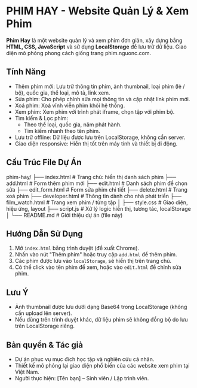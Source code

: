 # PHIM HAY - Website Quản Lý & Xem Phim

**Phim Hay** là một website quản lý và xem phim đơn giản, xây dựng bằng **HTML, CSS, JavaScript** và sử dụng **LocalStorage** để lưu trữ dữ liệu. Giao diện mô phỏng phong cách giống trang phim.nguonc.com.

## Tính Năng

- Thêm phim mới: Lưu trữ thông tin phim, ảnh thumbnail, loại phim (lẻ / bộ), quốc gia, thể loại, mô tả, link xem.
- Sửa phim: Cho phép chỉnh sửa mọi thông tin và cập nhật link phim mới.
- Xoá phim: Xoá vĩnh viễn phim khỏi hệ thống.
- Xem phim: Xem phim với trình phát iframe, chọn tập với phim bộ.
- Tìm kiếm & Lọc phim:
  - Theo thể loại, quốc gia, năm phát hành.
  - Tìm kiếm nhanh theo tên phim.
- Lưu trữ offline: Dữ liệu được lưu trên LocalStorage, không cần server.
- Giao diện responsive: Hiển thị tốt trên máy tính và thiết bị di động.

## Cấu Trúc File Dự Án

phim-hay/
├── index.html # Trang chủ: hiển thị danh sách phim
├── add.html # Form thêm phim mới
├── edit.html # Danh sách phim để chọn sửa
├── edit_form.html # Form sửa phim chi tiết
├── delete.html # Trang xoá phim
├── developer.html # Thông tin dành cho nhà phát triển
├── film_watch.html # Trang xem phim / từng tập
│
├── style.css # Giao diện, hiệu ứng, layout
├── script.js # Xử lý logic hiển thị, tương tác, localStorage
│
└── README.md # Giới thiệu dự án (file này)
## Hướng Dẫn Sử Dụng

1. Mở `index.html` bằng trình duyệt (đề xuất Chrome).
2. Nhấn vào nút "Thêm phim" hoặc truy cập `add.html` để thêm phim.
3. Các phim được lưu vào `localStorage`, sẽ hiển thị trên trang chủ.
4. Có thể click vào tên phim để xem, hoặc vào `edit.html` để chỉnh sửa phim.

## Lưu Ý

- Ảnh thumbnail được lưu dưới dạng Base64 trong LocalStorage (không cần upload lên server).
- Nếu dùng trên trình duyệt khác, dữ liệu phim sẽ không đồng bộ do lưu trên LocalStorage riêng.
  
## Bản quyền & Tác giả

- Dự án phục vụ mục đích học tập và nghiên cứu cá nhân.
- Thiết kế mô phỏng lại giao diện phổ biến của các website xem phim tại Việt Nam.
- Người thực hiện: [Tên bạn] – Sinh viên / Lập trình viên.
